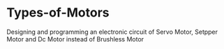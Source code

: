 # Types-of-Motors
Designing and programming an electronic circuit of Servo Motor, Setpper Motor and Dc Motor instead of Brushless Motor
